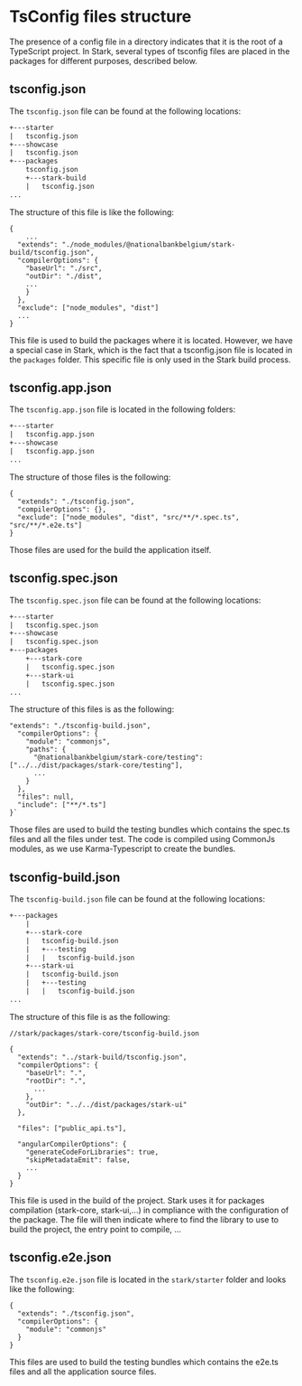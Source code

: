 # TsConfig files structure

The presence of a config file in a directory indicates that it is the root of a TypeScript project.
In Stark, several types of tsconfig files are placed in the packages for different purposes, described below.

## tsconfig.json

The `tsconfig.json` file can be found at the following locations:

```txt
+---starter
|	tsconfig.json
+---showcase
|	tsconfig.json
+---packages
	tsconfig.json
	+---stark-build
	|	tsconfig.json
...
```

The structure of this file is like the following:

```
{
	...
  "extends": "./node_modules/@nationalbankbelgium/stark-build/tsconfig.json",
  "compilerOptions": {
    "baseUrl": "./src",
    "outDir": "./dist",
    ...
    }
  },
  "exclude": ["node_modules", "dist"]
  ...
}
```

This file is used to build the packages where it is located.
However, we have a special case in Stark, which is the fact that a tsconfig.json file
is located in the `packages` folder. 
This specific file is only used in the Stark build process. 

## tsconfig.app.json

The `tsconfig.app.json` file is located in the following folders:

```txt
+---starter
|	tsconfig.app.json
+---showcase
|	tsconfig.app.json
...
```

The structure of those files is the following: 
````
{
  "extends": "./tsconfig.json",
  "compilerOptions": {},
  "exclude": ["node_modules", "dist", "src/**/*.spec.ts", "src/**/*.e2e.ts"]
}
````

Those files are used for the build the application itself.

## tsconfig.spec.json

The `tsconfig.spec.json` file can be found at the following locations:

```txt
+---starter
|	tsconfig.spec.json
+---showcase
|	tsconfig.spec.json
+---packages
	+---stark-core
	|	tsconfig.spec.json
	+---stark-ui
	|	tsconfig.spec.json
...
```

The structure of this files is as the following:

```
"extends": "./tsconfig-build.json",
  "compilerOptions": {
    "module": "commonjs",
    "paths": {
      "@nationalbankbelgium/stark-core/testing": ["../../dist/packages/stark-core/testing"],
      ...
    }
  },
  "files": null,
  "include": ["**/*.ts"]
}`
```

Those files are used to build the testing bundles which contains the spec.ts files and all the files under test. 
The code is compiled using CommonJs modules, as we use Karma-Typescript to create the bundles. 

## tsconfig-build.json

The `tsconfig-build.json` file can be found at the following locations:

```txt
+---packages
	|
	+---stark-core
	|	tsconfig-build.json
	|	+---testing
	|	|	tsconfig-build.json
	+---stark-ui
	|	tsconfig-build.json
	|	+---testing
    |	|	tsconfig-build.json
...
```

The structure of this file is as the following:

```
//stark/packages/stark-core/tsconfig-build.json

{
  "extends": "../stark-build/tsconfig.json",
  "compilerOptions": {
    "baseUrl": ".",
    "rootDir": ".",
      ...
    },
    "outDir": "../../dist/packages/stark-ui"
  },

  "files": ["public_api.ts"],

  "angularCompilerOptions": {
    "generateCodeForLibraries": true,
    "skipMetadataEmit": false,
    ...
  }
}
```

This file is used in the build of the project. Stark uses it for packages compilation (stark-core, stark-ui,...) in 
compliance with the configuration of the package.
The file will then indicate where to find the library to use to build the project, the entry point to compile, ... 


## tsconfig.e2e.json

The `tsconfig.e2e.json` file is located in the `stark/starter` folder and looks like the following:

```
{
  "extends": "./tsconfig.json",
  "compilerOptions": {
    "module": "commonjs"
  }
}
```

This files are used to build the testing bundles which contains the e2e.ts files and all the application source files. 